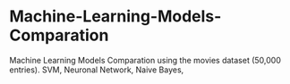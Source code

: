 # Machine-Learning-Models-Comparation
Machine Learning Models Comparation using the movies dataset (50,000 entries). SVM, Neuronal Network, Naive Bayes,  
